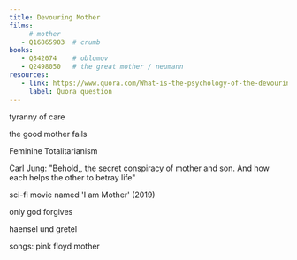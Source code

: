 ```yaml
---
title: Devouring Mother
films:
     # mother
   - Q16865903  # crumb
books:
   - Q842074    # oblomov
   - Q2498050   # the great mother / neumann
resources:
   - link: https://www.quora.com/What-is-the-psychology-of-the-devouring-mother
     label: Quora question
---
```

tyranny of care

the good mother fails

Feminine Totalitarianism

Carl Jung: "Behold,, the secret conspiracy of mother and son. And how each helps the other to betray life"

sci-fi movie named 'I am Mother' (2019) 

only god forgives

haensel und gretel

songs: pink floyd mother
